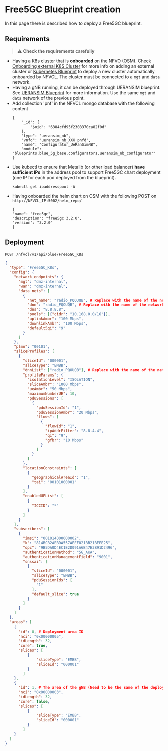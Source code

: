 # Free5GC Blueprint creation
In this page there is described how to deploy a Free5GC blueprint.

## Requirements
> ⚠️ **Check the requirements carefully**


- Having a K8s cluster that is **onboarded** on the NFVO (OSM). Check [Onboarding external K8S Cluster](Onboarding-external-K8S-Cluster) for more info on adding an external cluster or [Kubernetes Blueprint](Kubernetes-Blueprint) to deploy a new cluster automatically onboarded by NFVCL.
  The cluster must be connected to a `mgt` and `data` network.
- Having a gNB running, it can be deployed through UERANSIM blueprint. See [UERANSIM Blueprint](UERANSIM-Blueprint) for more information. Use the same `mgt` and `data` network of the previous point.
- Add collection 'pnf' in the NFVCL mongo database with the following content 
  ```
  {
      "_id": {
          "$oid": "6384cfd95f2308370ca82f0d"
      },
      "type": "ueransim_nb",
      "vnfd": "ueransim_nb_XXX_pnfd",
      "name": "Configurator_UeRanSimNB",
      "module": "blueprints.blue_5g_base.configurators.ueransim_nb_configurator"
  }
  ```
- Use kubectl to ensure that Metallb (or other load balancer) **have sufficient IPs** in the address pool to support Free5GC chart deployment (one IP for each pod deployed from the blueprint).
  ```
  kubectl get ipaddresspool -A
  ```
- Having onboarded the helm chart on OSM with the following POST on `http://NFVCL_IP:5002/helm_repo/`
	```
  {
  "name": "free5gc",
  "description": "free5gc 3.2.0",
  "version": "3.2.0"
	}
  ```

## Deployment
`POST /nfvcl/v1/api/blue/Free5GC_K8s`

```json
{
  "type": "Free5GC_K8s",
  "config": {
    "network_endpoints": {
      "mgt": "dmz-internal",
      "wan": "dmz-internal",
      "data_nets": [
        {
          "net_name": "radio_PQOUQB", # Replace with the name of the network created by the UERANSIM blueprint
          "dnn": "radio_PQOUQB", # Replace with the name of the network created by the UERANSIM blueprint
          "dns": "8.8.8.8", 
          "pools": [{"cidr": "10.168.0.0/16"}],
          "uplinkAmbr": "100 Mbps",
          "downlinkAmbr": "100 Mbps",
          "default5qi": "9"
        }
      ]
    },
    "plmn": "00101",
    "sliceProfiles": [
      {
        "sliceId": "000001",
        "sliceType": "EMBB",
        "dnnList": ["radio_PQOUQB"], # Replace with the name of the network created by the UERANSIM blueprint
        "profileParams": {
          "isolationLevel": "ISOLATION",
          "sliceAmbr": "1000 Mbps",
          "ueAmbr": "50 Mbps",
          "maximumNumberUE": 10,
          "pduSessions": [
            {
              "pduSessionId": "1",
              "pduSessionAmbr": "20 Mbps",
              "flows": [
                {
                  "flowId": "1",
                  "ipAddrFilter": "8.8.4.4",
                  "qi": "9",
                  "gfbr": "10 Mbps"
                }
              ]
            }
          ]
        },
        "locationConstraints": [
          {
            "geographicalAreaId": "1",
            "tai": "00101000001"
          }
        ],
        "enabledUEList": [
          {
            "ICCID": "*"
          }
        ]
      }
    ],
    "subscribers": [
      {
        "imsi": "001014000000002",
        "k": "814BCB2AEBDA557AEEF021BB21BEFE25",
        "opc": "9B5DA0D4EC1E2D091A6B47E3B91D2496",
        "authenticationMethod": "5G_AKA",
        "authenticationManagementField": "9001",
        "snssai": [
          {
            "sliceId": "000001",
            "sliceType": "EMBB",
            "pduSessionIds": [
              "1"
            ],
            "default_slice": true
          }
        ]
      }
    ]
  },
  "areas": [
    {
      "id": 0, # Deployment area ID
      "nci": "0x00000005",
      "idLength": 32,
      "core": true,
      "slices": [ 
          {
              "sliceType": "EMBB",
              "sliceId": "000001"
          }
        ]
    },
    {
      "id": 1, # The area of the gNB (Need to be the same of the deployed UERANSIM blueprint)
      "nci": "0x00000003",
      "idLength": 32,
      "core": false,
      "slices": [ 
          {
              "sliceType": "EMBB",
              "sliceId": "000001"
          }
        ]
    }
  ]
}
```
